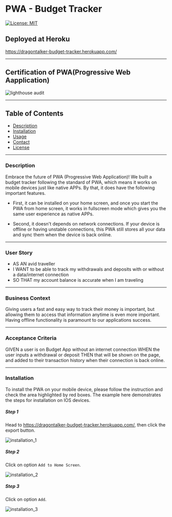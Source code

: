 # __PWA - Budget Tracker__
[![License: MIT](https://img.shields.io/badge/License-MIT-yellow.svg)](https://opensource.org/licenses/MIT)

## __Deployed at Heroku__
https://dragontalker-budget-tracker.herokuapp.com/

---

## __Certification of PWA(Progressive Web Aapplication)__
![lighthouse audit](./Assets/lighthouse_audit.png)

---

## __Table of Contents__
* [Description](#Description)
* [Installation](#Installation)
* [Usage](#Usage)
* [Contact](#Contact)
* [License](#License)

---

### __Description__

Embrace the future of PWA (Progressive Web Application)! We built a budget tracker following the standard of PWA, which means it works on mobile devices just like native APPs. By that, it does have the following important features. 

* First, it can be installed on your home screen, and once you start the PWA from home screen, it works in fullscreen mode which gives you the same user experience as native APPs. 

* Second, it doesn't depends on network connections. If your device is offline or having unstable connections, this PWA still stores all your data and sync them when the device is back online.

---

### __User Story__
* AS AN avid traveller
* I WANT to be able to track my withdrawals and deposits with or without a data/internet connection
* SO THAT my account balance is accurate when I am traveling

---

### __Business Context__

Giving users a fast and easy way to track their money is important, but allowing them to access that information anytime is even more important. Having offline functionality is paramount to our applications success.

---

### __Acceptance Criteria__
GIVEN a user is on Budget App without an internet connection
WHEN the user inputs a withdrawal or deposit
THEN that will be shown on the page, and added to their transaction history when their connection is back online.

---

### __Installation__

To install the PWA on your mobile device, please follow the instruction and check the area highlighted by red boxes. The example here demonstrates the steps for installation on IOS devices.

##### __Step 1__

Head to https://dragontalker-budget-tracker.herokuapp.com/, then click the export button.

![installation_1](./Assets/step_1.jpg)


##### __Step 2__

Click on option `Add to Home Screen`.

![installation_2](./Assets/step_2.jpg)

##### __Step 3__

Click on option `Add`.

![installation_3](./Assets/step_3.jpg)
